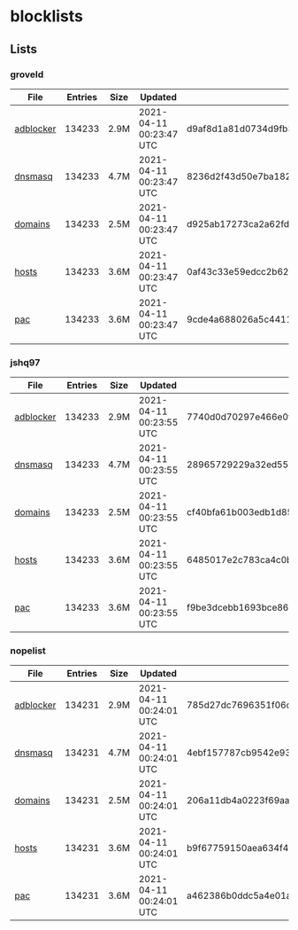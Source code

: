 # blocklists

## Lists

### groveld

|File|Entries|Size|Updated|Hash|
|-|-|-|-|-|
|[adblocker](https://raw.githubusercontent.com/groveld/blocklists/lists/groveld/adblocker.txt)|134233|2.9M|2021-04-11 00:23:47 UTC|d9af8d1a81d0734d9fb36491c99ad561f1cc4318ff2b4bf6565919da3547cc4e|
|[dnsmasq](https://raw.githubusercontent.com/groveld/blocklists/lists/groveld/dnsmasq.txt)|134233|4.7M|2021-04-11 00:23:47 UTC|8236d2f43d50e7ba182a4b3f036b79337ee6f9e0ba07459d85648f3d16da1a9f|
|[domains](https://raw.githubusercontent.com/groveld/blocklists/lists/groveld/domains.txt)|134233|2.5M|2021-04-11 00:23:47 UTC|d925ab17273ca2a62fd4933f7bad5ec8bc7ec151387db6338f627a2203def876|
|[hosts](https://raw.githubusercontent.com/groveld/blocklists/lists/groveld/hosts.txt)|134233|3.6M|2021-04-11 00:23:47 UTC|0af43c33e59edcc2b62c5cf52c5933af5a2ae33d0e3147fa86b8091d28697798|
|[pac](https://raw.githubusercontent.com/groveld/blocklists/lists/groveld/pac.txt)|134233|3.6M|2021-04-11 00:23:47 UTC|9cde4a688026a5c4411e2bf362e01c3fceca7d21fcc2e1a688ccee079a6c898e|

### jshq97

|File|Entries|Size|Updated|Hash|
|-|-|-|-|-|
|[adblocker](https://raw.githubusercontent.com/groveld/blocklists/lists/jshq97/adblocker.txt)|134233|2.9M|2021-04-11 00:23:55 UTC|7740d0d70297e466e0f8f9d19d8f222c001a0e8017f6f050cb369c8a252136ea|
|[dnsmasq](https://raw.githubusercontent.com/groveld/blocklists/lists/jshq97/dnsmasq.txt)|134233|4.7M|2021-04-11 00:23:55 UTC|28965729229a32ed55e09c000de44159ba6790058cab8006877b2ff0e58f8cee|
|[domains](https://raw.githubusercontent.com/groveld/blocklists/lists/jshq97/domains.txt)|134233|2.5M|2021-04-11 00:23:55 UTC|cf40bfa61b003edb1d85724d244adea55cd56b1f3027d3da917a509c1f6eb87d|
|[hosts](https://raw.githubusercontent.com/groveld/blocklists/lists/jshq97/hosts.txt)|134233|3.6M|2021-04-11 00:23:55 UTC|6485017e2c783ca4c0bcd2090baf7e34b9901a6c8d837654dda6987c20803fff|
|[pac](https://raw.githubusercontent.com/groveld/blocklists/lists/jshq97/pac.txt)|134233|3.6M|2021-04-11 00:23:55 UTC|f9be3dcebb1693bce863cf6683bd8092f13077c73050ae2f31a4d6e24516826a|

### nopelist

|File|Entries|Size|Updated|Hash|
|-|-|-|-|-|
|[adblocker](https://raw.githubusercontent.com/groveld/blocklists/lists/nopelist/adblocker.txt)|134231|2.9M|2021-04-11 00:24:01 UTC|785d27dc7696351f06c2d54fbb5b8f1b35aaa9533a4b90c7decc29334af6db0b|
|[dnsmasq](https://raw.githubusercontent.com/groveld/blocklists/lists/nopelist/dnsmasq.txt)|134231|4.7M|2021-04-11 00:24:01 UTC|4ebf157787cb9542e9387c7f1141b6795243d3440c948e49e577b3c4d6e8d3c5|
|[domains](https://raw.githubusercontent.com/groveld/blocklists/lists/nopelist/domains.txt)|134231|2.5M|2021-04-11 00:24:01 UTC|206a11db4a0223f69aab0e98b79321f040bf321c6cf72485439fe8c81b8a3598|
|[hosts](https://raw.githubusercontent.com/groveld/blocklists/lists/nopelist/hosts.txt)|134231|3.6M|2021-04-11 00:24:01 UTC|b9f67759150aea634f4aaa3e04ad798eb235089d93f922bcdceaeef6c283fdb4|
|[pac](https://raw.githubusercontent.com/groveld/blocklists/lists/nopelist/pac.txt)|134231|3.6M|2021-04-11 00:24:01 UTC|a462386b0ddc5a4e01ae309e5101a85151c8a54cea73c6b396f2b29a1f9d04f6|
